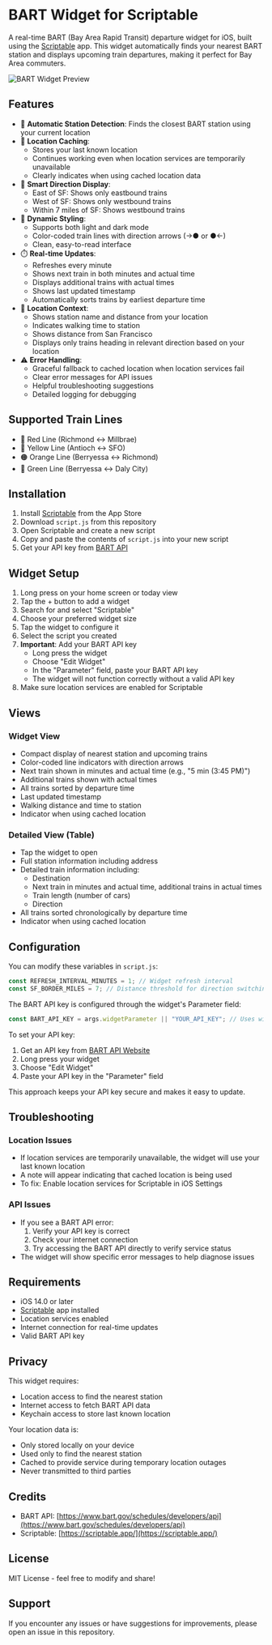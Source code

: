 # BART Widget for Scriptable

A real-time BART (Bay Area Rapid Transit) departure widget for iOS, built using the [Scriptable](https://scriptable.app/) app. This widget automatically finds your nearest BART station and displays upcoming train departures, making it perfect for Bay Area commuters.

![BART Widget Preview](https://user-images.githubusercontent.com/your-username/bart-widget/preview.png)

## Features

- 🚉 **Automatic Station Detection**: Finds the closest BART station using your current location
- 🔄 **Location Caching**:
  - Stores your last known location
  - Continues working even when location services are temporarily unavailable
  - Clearly indicates when using cached location data
- 🚂 **Smart Direction Display**:
  - East of SF: Shows only eastbound trains
  - West of SF: Shows only westbound trains
  - Within 7 miles of SF: Shows westbound trains
- 🎨 **Dynamic Styling**:
  - Supports both light and dark mode
  - Color-coded train lines with direction arrows (→● or ●←)
  - Clean, easy-to-read interface
- ⏱️ **Real-time Updates**:
  - Refreshes every minute
  - Shows next train in both minutes and actual time
  - Displays additional trains with actual times
  - Shows last updated timestamp
  - Automatically sorts trains by earliest departure time
- 📍 **Location Context**:
  - Shows station name and distance from your location
  - Indicates walking time to station
  - Shows distance from San Francisco
  - Displays only trains heading in relevant direction based on your location
- ⚠️ **Error Handling**:
  - Graceful fallback to cached location when location services fail
  - Clear error messages for API issues
  - Helpful troubleshooting suggestions
  - Detailed logging for debugging

## Supported Train Lines

- 🔴 Red Line (Richmond ↔ Millbrae)
- 💛 Yellow Line (Antioch ↔ SFO)
- 🟠 Orange Line (Berryessa ↔ Richmond)
- 💚 Green Line (Berryessa ↔ Daly City)

## Installation

1. Install [Scriptable](https://apps.apple.com/us/app/scriptable/id1405459188) from the App Store
2. Download `script.js` from this repository
3. Open Scriptable and create a new script
4. Copy and paste the contents of `script.js` into your new script
5. Get your API key from [BART API](https://www.bart.gov/schedules/developers/api)

## Widget Setup

1. Long press on your home screen or today view
2. Tap the + button to add a widget
3. Search for and select "Scriptable"
4. Choose your preferred widget size
5. Tap the widget to configure it
6. Select the script you created
7. **Important**: Add your BART API key
   - Long press the widget
   - Choose "Edit Widget"
   - In the "Parameter" field, paste your BART API key
   - The widget will not function correctly without a valid API key
8. Make sure location services are enabled for Scriptable

## Views

### Widget View

- Compact display of nearest station and upcoming trains
- Color-coded line indicators with direction arrows
- Next train shown in minutes and actual time (e.g., "5 min (3:45 PM)")
- Additional trains shown with actual times
- All trains sorted by departure time
- Last updated timestamp
- Walking distance and time to station
- Indicator when using cached location

### Detailed View (Table)

- Tap the widget to open
- Full station information including address
- Detailed train information including:
  - Destination
  - Next train in minutes and actual time, additional trains in actual times
  - Train length (number of cars)
  - Direction
- All trains sorted chronologically by departure time
- Indicator when using cached location

## Configuration

You can modify these variables in `script.js`:

```javascript
const REFRESH_INTERVAL_MINUTES = 1; // Widget refresh interval
const SF_BORDER_MILES = 7; // Distance threshold for direction switching
```

The BART API key is configured through the widget's Parameter field:

```javascript
const BART_API_KEY = args.widgetParameter || "YOUR_API_KEY"; // Uses widget parameter
```

To set your API key:

1. Get an API key from [BART API Website](https://www.bart.gov/schedules/developers/api)
2. Long press your widget
3. Choose "Edit Widget"
4. Paste your API key in the "Parameter" field

This approach keeps your API key secure and makes it easy to update.

## Troubleshooting

### Location Issues

- If location services are temporarily unavailable, the widget will use your last known location
- A note will appear indicating that cached location is being used
- To fix: Enable location services for Scriptable in iOS Settings

### API Issues

- If you see a BART API error:
  1. Verify your API key is correct
  2. Check your internet connection
  3. Try accessing the BART API directly to verify service status
- The widget will show specific error messages to help diagnose issues

## Requirements

- iOS 14.0 or later
- [Scriptable](https://scriptable.app/) app installed
- Location services enabled
- Internet connection for real-time updates
- Valid BART API key

## Privacy

This widget requires:

- Location access to find the nearest station
- Internet access to fetch BART API data
- Keychain access to store last known location

Your location data is:

- Only stored locally on your device
- Used only to find the nearest station
- Cached to provide service during temporary location outages
- Never transmitted to third parties

## Credits

- BART API: [https://www.bart.gov/schedules/developers/api](https://www.bart.gov/schedules/developers/api)
- Scriptable: [https://scriptable.app/](https://scriptable.app/)

## License

MIT License - feel free to modify and share!

## Support

If you encounter any issues or have suggestions for improvements, please open an issue in this repository.
